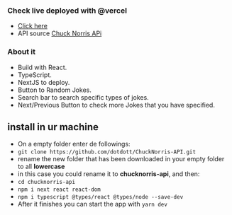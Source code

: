 ### Check live deployed with @vercel
- [Click here](https://chucknorris-next.vercel.app/)
- API source [Chuck Norris APi](https://api.chucknorris.io/)

### About it
- Build with React.
- TypeScript.
- NextJS to deploy.
- Button to Random Jokes.
- Search bar to search specific types of jokes.
- Next/Previous Button to check more Jokes that you have specified.


## install in ur machine
- On a empty folder enter de followings:
- ``git clone https://github.com/dotdott/ChuckNorris-API.git``
- rename the new folder that has been downloaded in your empty folder to all **lowercase**
- in this case you could rename it to **chucknorris-api**, and then:
- ``cd chucknorris-api``
- ``npm i next react react-dom``
- ``npm i typescript @types/react @types/node --save-dev``
- After it finishes you can start the app with ``yarn dev``
